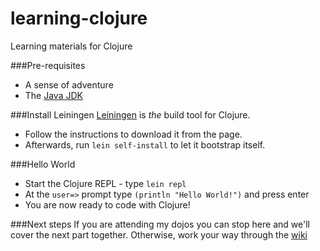 learning-clojure
================

Learning materials for Clojure

###Pre-requisites
* A sense of adventure
* The [Java JDK](http://www.oracle.com/technetwork/java/javase/downloads/jdk7-downloads-1880260.html)

###Install Leiningen
[Leiningen](http://leiningen.org/) is *the* build tool for Clojure. 
* Follow the instructions to download it from the page.
* Afterwards, run `lein self-install` to let it bootstrap itself.

###Hello World
* Start the Clojure REPL - type `lein repl`
* At the `user=>` prompt type `(println "Hello World!")` and press enter
* You are now ready to code with Clojure!

###Next steps
If you are attending my dojos you can stop here and we'll cover the next part together.
Otherwise, work your way through the [wiki](https://github.com/oliyh/learning-clojure/wiki)
